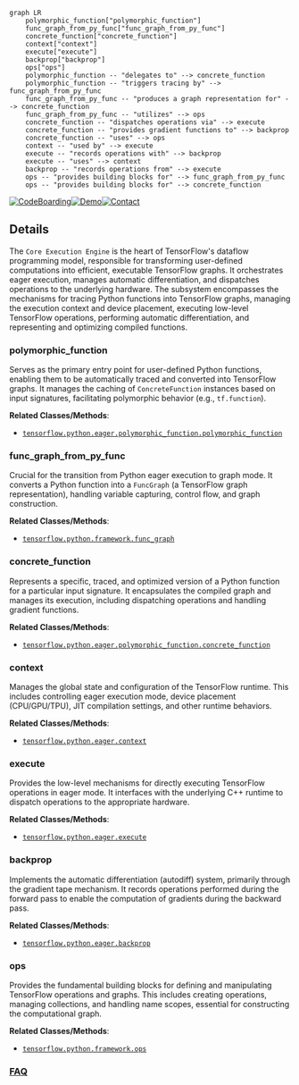 ```mermaid
graph LR
    polymorphic_function["polymorphic_function"]
    func_graph_from_py_func["func_graph_from_py_func"]
    concrete_function["concrete_function"]
    context["context"]
    execute["execute"]
    backprop["backprop"]
    ops["ops"]
    polymorphic_function -- "delegates to" --> concrete_function
    polymorphic_function -- "triggers tracing by" --> func_graph_from_py_func
    func_graph_from_py_func -- "produces a graph representation for" --> concrete_function
    func_graph_from_py_func -- "utilizes" --> ops
    concrete_function -- "dispatches operations via" --> execute
    concrete_function -- "provides gradient functions to" --> backprop
    concrete_function -- "uses" --> ops
    context -- "used by" --> execute
    execute -- "records operations with" --> backprop
    execute -- "uses" --> context
    backprop -- "records operations from" --> execute
    ops -- "provides building blocks for" --> func_graph_from_py_func
    ops -- "provides building blocks for" --> concrete_function
```

[![CodeBoarding](https://img.shields.io/badge/Generated%20by-CodeBoarding-9cf?style=flat-square)](https://github.com/CodeBoarding/GeneratedOnBoardings)[![Demo](https://img.shields.io/badge/Try%20our-Demo-blue?style=flat-square)](https://www.codeboarding.org/demo)[![Contact](https://img.shields.io/badge/Contact%20us%20-%20contact@codeboarding.org-lightgrey?style=flat-square)](mailto:contact@codeboarding.org)

## Details

The `Core Execution Engine` is the heart of TensorFlow's dataflow programming model, responsible for transforming user-defined computations into efficient, executable TensorFlow graphs. It orchestrates eager execution, manages automatic differentiation, and dispatches operations to the underlying hardware. The subsystem encompasses the mechanisms for tracing Python functions into TensorFlow graphs, managing the execution context and device placement, executing low-level TensorFlow operations, performing automatic differentiation, and representing and optimizing compiled functions.

### polymorphic_function
Serves as the primary entry point for user-defined Python functions, enabling them to be automatically traced and converted into TensorFlow graphs. It manages the caching of `ConcreteFunction` instances based on input signatures, facilitating polymorphic behavior (e.g., `tf.function`).


**Related Classes/Methods**:

- <a href="https://github.com/tensorflow/tensorflow/blob/master/tensorflow/python/eager/polymorphic_function/polymorphic_function.py" target="_blank" rel="noopener noreferrer">`tensorflow.python.eager.polymorphic_function.polymorphic_function`</a>


### func_graph_from_py_func
Crucial for the transition from Python eager execution to graph mode. It converts a Python function into a `FuncGraph` (a TensorFlow graph representation), handling variable capturing, control flow, and graph construction.


**Related Classes/Methods**:

- <a href="https://github.com/tensorflow/tensorflow/blob/master/tensorflow/python/framework/func_graph.py" target="_blank" rel="noopener noreferrer">`tensorflow.python.framework.func_graph`</a>


### concrete_function
Represents a specific, traced, and optimized version of a Python function for a particular input signature. It encapsulates the compiled graph and manages its execution, including dispatching operations and handling gradient functions.


**Related Classes/Methods**:

- <a href="https://github.com/tensorflow/tensorflow/blob/master/tensorflow/python/eager/polymorphic_function/concrete_function.py" target="_blank" rel="noopener noreferrer">`tensorflow.python.eager.polymorphic_function.concrete_function`</a>


### context
Manages the global state and configuration of the TensorFlow runtime. This includes controlling eager execution mode, device placement (CPU/GPU/TPU), JIT compilation settings, and other runtime behaviors.


**Related Classes/Methods**:

- <a href="https://github.com/tensorflow/tensorflow/blob/master/tensorflow/python/eager/context.py" target="_blank" rel="noopener noreferrer">`tensorflow.python.eager.context`</a>


### execute
Provides the low-level mechanisms for directly executing TensorFlow operations in eager mode. It interfaces with the underlying C++ runtime to dispatch operations to the appropriate hardware.


**Related Classes/Methods**:

- <a href="https://github.com/tensorflow/tensorflow/blob/master/tensorflow/python/eager/execute.py" target="_blank" rel="noopener noreferrer">`tensorflow.python.eager.execute`</a>


### backprop
Implements the automatic differentiation (autodiff) system, primarily through the gradient tape mechanism. It records operations performed during the forward pass to enable the computation of gradients during the backward pass.


**Related Classes/Methods**:

- <a href="https://github.com/tensorflow/tensorflow/blob/master/tensorflow/python/eager/backprop.py" target="_blank" rel="noopener noreferrer">`tensorflow.python.eager.backprop`</a>


### ops
Provides the fundamental building blocks for defining and manipulating TensorFlow operations and graphs. This includes creating operations, managing collections, and handling name scopes, essential for constructing the computational graph.


**Related Classes/Methods**:

- <a href="https://github.com/tensorflow/tensorflow/blob/master/tensorflow/python/framework/ops.py" target="_blank" rel="noopener noreferrer">`tensorflow.python.framework.ops`</a>




### [FAQ](https://github.com/CodeBoarding/GeneratedOnBoardings/tree/main?tab=readme-ov-file#faq)
